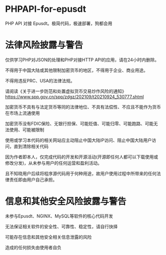 # PHPAPI-for-epusdt
PHP API 对接 Epusdt。极简代码，极速部署，狗都会用

# 法律风险披露与警告

仅供学习PHP对JSON的处理和PHP对接HTTP API的应用，请在24小时内删除。

不得用于中国大陆或其他限制加密货币的地区，不得用于企业、商业用途。

不得用违反PRC、USA的法律法规。

请阅读《关于进一步防范和处置虚拟货币交易炒作风险的通知》 https://www.spp.gov.cn/spp/zdgz/202109/t20210924_530777.shtml

加密货币不具有与法定货币等同的法律地位、不具有法偿性、不应且不能作为货币在市场上流通使用

加密货币没有FDIC保险、无银行担保、可能贬值、可能归零、可能跑路、可能无法使用、可能被限制

使用或学习本代码的相关网站应主动阻止中国大陆IP访问、阻止中国大陆用户访问，直到清除相关代码

因为作者即本人，仅完成代码的开发和开源活动(开源即任何人都可以下载使用或修改分发)，从未参与用户的任何运营和盈利活动。

且不知晓用户后续将程序源代码用于何种用途，故用户使用过程中所带来的任何法律责任即由用户自己承担。

# 信息和其他安全风险披露与警告
未参与Epusdt、NGINX、MySQL等软件的核心代码开发

无法保证相关软件的安全性、可靠性、稳定性，请自行抉择

可能存在信息和其他安全相关信息泄露的风险

造成的任何损失由使用者自负
